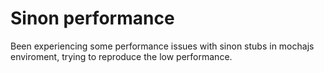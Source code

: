 # Sinon performance

Been experiencing some performance issues with sinon stubs in mochajs enviroment, trying to reproduce the low performance.

